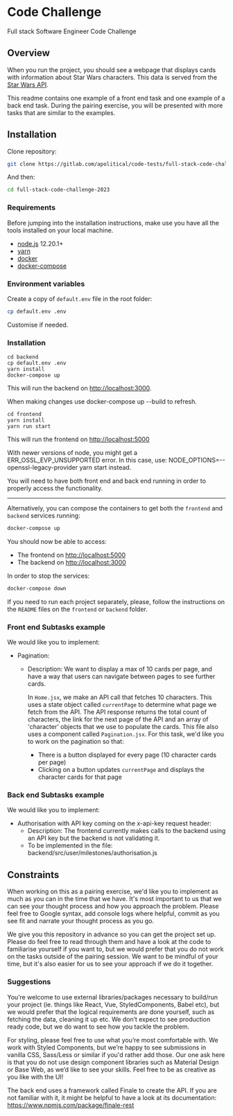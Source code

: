 # Code Challenge

Full stack Software Engineer Code Challenge

## Overview

When you run the project, you should see a webpage that displays cards with information about Star Wars characters. This data is served from the [Star Wars API](https://swapi.dev/).

This readme contains one example of a front end task and one example of a back end task. During the pairing exercise, you will be presented with more tasks that are similar to the examples.

## Installation

Clone repository:

```sh
git clone https://gitlab.com/apolitical/code-tests/full-stack-code-challenge-2023.git
```

And then:

```sh
cd full-stack-code-challenge-2023
```

### Requirements

Before jumping into the installation instructions, make use you have all the tools installed on your local machine.

- [node.js][node] 12.20.1+
- [yarn][yarn]
- [docker][docker]
- [docker-compose][docker-compose]

[node]: https://nodejs.org/en/download/
[yarn]: https://classic.yarnpkg.com/en/docs/install
[docker]: https://docs.docker.com/install/
[docker-compose]: https://docs.docker.com/compose/install/

### Environment variables

Create a copy of `default.env` file in the root folder:

```sh
cp default.env .env
```

Customise if needed.

### Installation

```
cd backend
cp default.env .env
yarn install
docker-compose up
```
This will run the backend on [http://localhost:3000](http://localhost:3000/).

When making changes use docker-compose up --build to refresh.

```
cd frontend
yarn install
yarn run start
```

This will run the frontend on [http://localhost:5000](http://localhost:5000/)

With newer versions of node, you might get a ERR_OSSL_EVP_UNSUPPORTED error. In this case, use: NODE_OPTIONS=--openssl-legacy-provider yarn start instead.


You will need to have both front end and back end running in order to properly access the functionality.


----

Alternatively, you can compose the containers to get both the `frontend` and `backend` services running:

```sh
docker-compose up
```

You should now be able to access:
- The frontend on [http://localhost:5000](http://localhost:5000/)
- The backend on [http://localhost:3000](http://localhost:3000/)

In order to stop the services:

```sh
docker-compose down
```

If you need to run each project separately, please, follow the instructions on the `README` files on the `frontend` or `backend` folder.

### Front end Subtasks example

We would like you to implement:

- Pagination:
  - Description:
    We want to display a max of 10 cards per page, and have a way that users can navigate between pages to see further cards.

    In `Home.jsx`, we make an API call that fetches 10 characters. This uses a state object called `currentPage` to determine what page we fetch from the API. The API response returns the total count of characters, the link for the next page of the API and an array of 'character' objects that we use to populate the cards.
    This file also uses a component called `Pagination.jsx`.
    For this task, we'd like you to work on the pagination so that:
    - There is a button displayed for every page (10 character cards per page)
    - Clicking on a button updates `currentPage` and displays the character cards for that page


### Back end Subtasks example

We would like you to implement:

- Authorisation with API key coming on the x-api-key request header:
  - Description: The frontend currently makes calls to the backend using an API key but the backend is not validating it.
  - To be implemented in the file: backend/src/user/milestones/authorisation.js

## Constraints

When working on this as a pairing exercise, we'd like you to implement as much as you can in the time that we have. It's most important to us that we can see your thought process and how you approach the problem. Please feel free to Google syntax, add console logs where helpful, commit as you see fit and narrate your thought process as you go.


We give you this repository in advance so you can get the project set up. Please do feel free to read through them and have a look at the code to familiarise yourself if you want to, but we would prefer that you do not work on the tasks outside of the pairing session. We want to be mindful of your time, but it's also easier for us to see your approach if we do it together.



### Suggestions

You’re welcome to use external libraries/packages necessary to build/run your project (ie. things like React, Vue, StyledComponents, Babel etc), but we would prefer that the logical requirements are done yourself, such as fetching the data, cleaning it up etc. We don’t expect to see production ready code, but we do want to see how you tackle the problem. 

For styling, please feel free to use what you’re most comfortable with. We work with Styled Components, but we’re happy to see submissions in vanilla CSS, Sass/Less or similar if you'd rather add those. Our one ask here is that you do not use design component libraries such as Material Design or Base Web, as we’d like to see your skills.
Feel free to be as creative as you like with the UI!

The back end uses a framework called Finale to create the API. If you are not familiar with it, it might be helpful to have a look at its documentation: https://www.npmjs.com/package/finale-rest